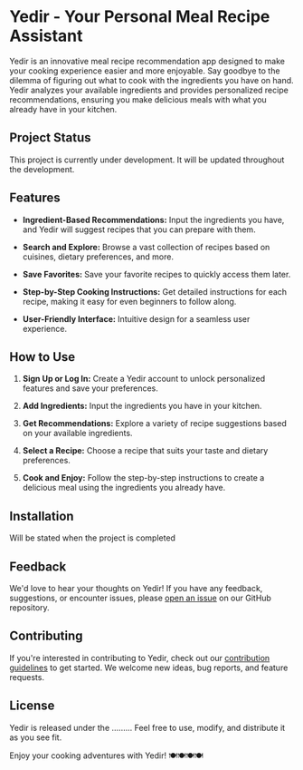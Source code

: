 # Yedir - Your Personal Meal Recipe Assistant
 
Yedir is an innovative meal recipe recommendation app designed to make your cooking experience easier and more enjoyable. Say goodbye to the dilemma of figuring out what to cook with the ingredients you have on hand. Yedir analyzes your available ingredients and provides personalized recipe recommendations, ensuring you make delicious meals with what you already have in your kitchen.

## Project Status
This project is currently under development. It will be updated throughout the development.

## Features

- **Ingredient-Based Recommendations:** Input the ingredients you have, and Yedir will suggest recipes that you can prepare with them.
  
- **Search and Explore:** Browse a vast collection of recipes based on cuisines, dietary preferences, and more.

- **Save Favorites:** Save your favorite recipes to quickly access them later.

- **Step-by-Step Cooking Instructions:** Get detailed instructions for each recipe, making it easy for even beginners to follow along.

- **User-Friendly Interface:** Intuitive design for a seamless user experience.

## How to Use

1. **Sign Up or Log In:** Create a Yedir account to unlock personalized features and save your preferences.

2. **Add Ingredients:** Input the ingredients you have in your kitchen.

3. **Get Recommendations:** Explore a variety of recipe suggestions based on your available ingredients.

4. **Select a Recipe:** Choose a recipe that suits your taste and dietary preferences.

5. **Cook and Enjoy:** Follow the step-by-step instructions to create a delicious meal using the ingredients you already have.

## Installation

Will be stated when the project is completed

## Feedback

We'd love to hear your thoughts on Yedir! If you have any feedback, suggestions, or encounter issues, please [open an issue](https://github.com/Yedir/Yedir-App/issues) on our GitHub repository.

## Contributing

If you're interested in contributing to Yedir, check out our [contribution guidelines](CONTRIBUTING.md) to get started. We welcome new ideas, bug reports, and feature requests.

## License

Yedir is released under the ......... Feel free to use, modify, and distribute it as you see fit.

Enjoy your cooking adventures with Yedir! 🍽️🍽️🍽️🍽️
